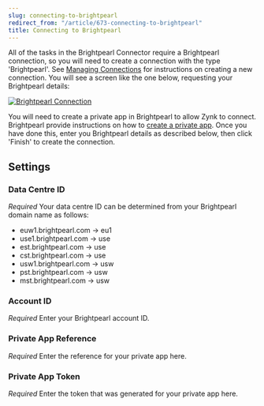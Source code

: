```yaml
---
slug: connecting-to-brightpearl
redirect_from: "/article/673-connecting-to-brightpearl"
title: Connecting to Brightpearl
---
```



All of the tasks in the Brightpearl Connector require a Brightpearl connection, so you will need to create a connection with the type 'Brightpearl'. See [Managing Connections](managing-connections) for instructions on creating a new connection. You will see a screen like the one below, requesting your Brightpearl details:



[![Brightpearl Connection](http://www.zynk.com/images/v2/brightpearl_connection.png)](http://www.zynk.com/images/v2/brightpearl_connection.png)



You will need to create a private app in Brightpearl to allow Zynk to connect. 		Brightpearl provide instructions on how to [create a private app](http://help.brightpearl.com/hc/en-us/articles/212644723). Once you have done this, enter you Brightpearl details as described below, then click 'Finish' to create the connection.

## Settings

### Data Centre ID
_Required_
Your data centre ID can be determined from your Brightpearl domain name as follows:	
- euw1.brightpearl.com -> eu1
- use1.brightpearl.com -> use
- est.brightpearl.com -> use
- cst.brightpearl.com -> use
- usw1.brightpearl.com -> usw
- pst.brightpearl.com -> usw
- mst.brightpearl.com -> usw

### Account ID
_Required_
Enter your Brightpearl account ID.

### Private App Reference
_Required_
Enter the reference for your private app here.

### Private App Token
_Required_
Enter the token that was generated for your private app here.

